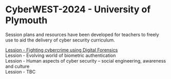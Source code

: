 # CyberWEST-2024 - University of Plymouth
<p>
Session plans and resources have been developed for teachers to freely use to aid the delivery of cyber security curriculum.
</p>
<a href="Lession1">Lession - Fighting cybercrime using Digital Forensics </a> </br>
Lession - Evolving world of biometric authentication </br>
Lession - Human aspects of cyber security – social engineering, awareness and culture </br>
Lession - TBC </br>



